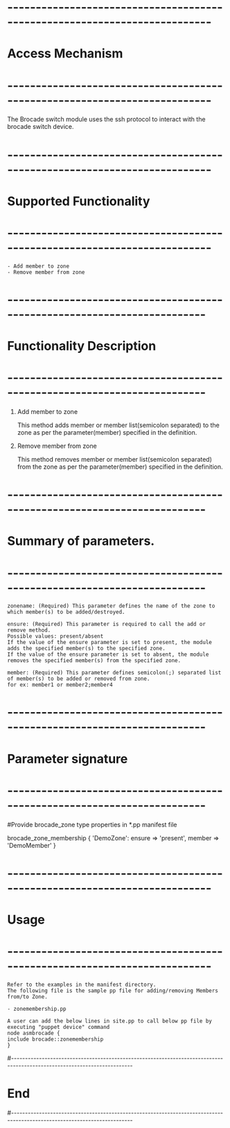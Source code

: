 # --------------------------------------------------------------------------
# Access Mechanism 
# --------------------------------------------------------------------------

The Brocade switch module uses the ssh protocol to interact with the brocade switch device.

# --------------------------------------------------------------------------
#  Supported Functionality
# --------------------------------------------------------------------------

	- Add member to zone
	- Remove member from zone

# -------------------------------------------------------------------------
# Functionality Description
# -------------------------------------------------------------------------


  1. Add member to zone

     This method adds member or member list(semicolon separated) to the zone as per the parameter(member) specified in the definition.	 
   
  2. Remove member from zone

     This method removes member or member list(semicolon separated) from the zone as per the parameter(member) specified in the definition.	 
	 

# -------------------------------------------------------------------------
# Summary of parameters.
# -------------------------------------------------------------------------

    zonename: (Required) This parameter defines the name of the zone to which member(s) to be added/destroyed.

	ensure: (Required) This parameter is required to call the add or remove method.
    Possible values: present/absent
    If the value of the ensure parameter is set to present, the module adds the specified member(s) to the specified zone.
    If the value of the ensure parameter is set to absent, the module removes the specified member(s) from the specified zone.

    member: (Required) This parameter defines semicolon(;) separated list of member(s) to be added or removed from zone.
	for ex: member1 or member2;member4
    

# -------------------------------------------------------------------------
# Parameter signature 
# -------------------------------------------------------------------------

#Provide brocade_zone type properties in *.pp manifest file

  brocade_zone_membership { 'DemoZone':
    ensure	   => 'present',
    member         => 'DemoMember'
  }

# --------------------------------------------------------------------------
# Usage
# --------------------------------------------------------------------------
    Refer to the examples in the manifest directory.
    The following file is the sample pp file for adding/removing Members from/to Zone.

    - zonemembership.pp
    
	A user can add the below lines in site.pp to call below pp file by executing "puppet device" command
	node asmbrocade {
	include brocade::zonemembership
	}

#-------------------------------------------------------------------------------------------------------------------------
# End
#-------------------------------------------------------------------------------------------------------------------------	
